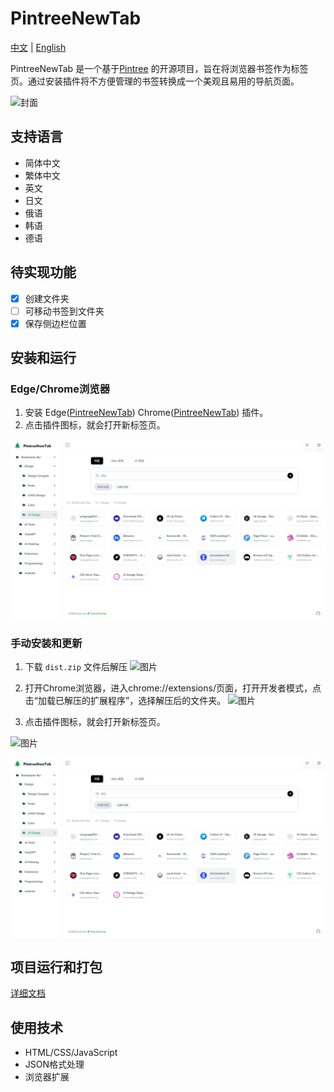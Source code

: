# PintreeNewTab

[中文](README.md) | [English](README_en.md)

PintreeNewTab 是一个基于[Pintree](https://github.com/Pintree-io/pintree)
的开源项目，旨在将浏览器书签作为标签页。通过安装插件将不方便管理的书签转换成一个美观且易用的导航页面。

![封面](.github/imgs/og.png)

## 支持语言

- 简体中文
- 繁体中文
- 英文
- 日文
- 俄语
- 韩语
- 德语

## 待实现功能

- [x] 创建文件夹
- [ ] 可移动书签到文件夹
- [x] 保存侧边栏位置

## 安装和运行

### Edge/Chrome浏览器

1. 安装
   Edge([PintreeNewTab](https://microsoftedge.microsoft.com/addons/detail/pintreenewtab/mjiogedjmkbihhahaljlefekjbcgplog))
   Chrome([PintreeNewTab](https://chromewebstore.google.com/detail/ekfkalhnkifkoijcioheanlegfgcgnee)) 插件。
2. 点击插件图标，就会打开新标签页。

![图片](.github/imgs/屏幕截图-2024-09-24-142600.png)

### 手动安装和更新

1. 下载 `dist.zip` 文件后解压
   ![图片](.github/imgs/屏幕截图-2024-09-24-145943.png)

2. 打开Chrome浏览器，进入chrome://extensions/页面，打开开发者模式，点击“加载已解压的扩展程序”，选择解压后的文件夹。
   ![图片](.github/imgs/屏幕截图-2024-09-24-150336.png)

3. 点击插件图标，就会打开新标签页。

![图片](.github/imgs/屏幕截图-2024-09-24-143305.png)

![图片](.github/imgs/屏幕截图-2024-09-24-142600.png)

## 项目运行和打包

[详细文档](build.md)

## 使用技术

- HTML/CSS/JavaScript
- JSON格式处理
- 浏览器扩展